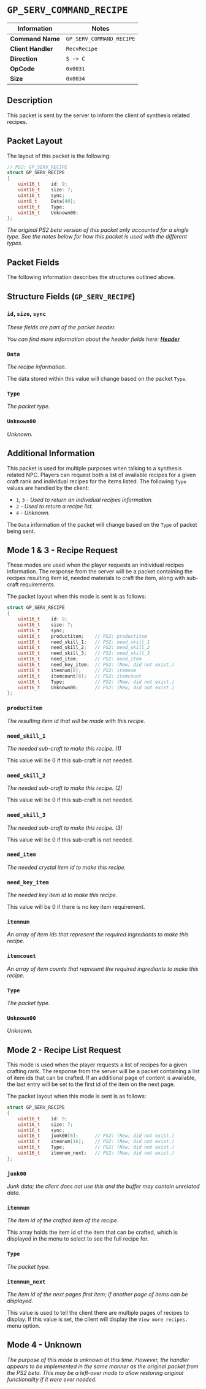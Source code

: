 # `GP_SERV_COMMAND_RECIPE`

| Information               | Notes |
|---                        |---    |
| **Command Name**          | `GP_SERV_COMMAND_RECIPE` |
| **Client Handler**        | `RecvRecipe` |
| **Direction**             | `S -> C` |
| **OpCode**                | `0x0031` |
| **Size**                  | `0x0034` |

## Description

This packet is sent by the server to inform the client of synthesis related recipes.

## Packet Layout

The layout of this packet is the following:

```cpp
// PS2: GP_SERV_RECIPE
struct GP_SERV_RECIPE
{
    uint16_t    id: 9;
    uint16_t    size: 7;
    uint16_t    sync;
    uint8_t     Data[40];
    uint16_t    Type;
    uint16_t    Unknown00;
};
```

_The original PS2 beta version of this packet only accounted for a single type. See the notes below for how this packet is used with the different types._

## Packet Fields

The following information describes the structures outlined above.

## Structure Fields (`GP_SERV_RECIPE`)

### `id`, `size`, `sync`

_These fields are part of the packet header._

_You can find more information about the header fields here: [**Header**](/world/server/Header.md)_

### `Data`

_The recipe information._

The data stored within this value will change based on the packet `Type`.

### `Type`

_The packet type._

### `Unknown00`

_Unknown._

## Additional Information

This packet is used for multiple purposes when talking to a synthesis related NPC. Players can request both a list of available recipes for a given craft rank and individual recipes for the items listed. The following `Type` values are handled by the client:

  - `1`, `3` - _Used to return an individual recipes information._
  - `2` - _Used to return a recipe list._
  - `4` - _Unknown._

The `Data` information of the packet will change based on the `Type` of packet being sent.

## Mode 1 & 3 - Recipe Request

These modes are used when the player requests an individual recipes information. The response from the server will be a packet containing the recipes resulting item id, needed materials to craft the item, along with sub-craft requirements.

The packet layout when this mode is sent is as follows:

```cpp
struct GP_SERV_RECIPE
{
    uint16_t    id: 9;
    uint16_t    size: 7;
    uint16_t    sync;
    uint16_t    productitem;    // PS2: productitem
    uint16_t    need_skill_1;   // PS2: need_skill_1
    uint16_t    need_skill_2;   // PS2: need_skill_2
    uint16_t    need_skill_3;   // PS2: need_skill_3
    uint16_t    need_item;      // PS2: need_item
    uint16_t    need_key_item;  // PS2: (New; did not exist.)
    uint16_t    itemnum[8];     // PS2: itemnum
    uint16_t    itemcount[8];   // PS2: itemcount
    uint16_t    Type;           // PS2: (New; did not exist.)
    uint16_t    Unknown00;      // PS2: (New; did not exist.)
};
```

### `productitem`

_The resulting item id that will be made with this recipe._

### `need_skill_1`

_The needed sub-craft to make this recipe. (1)_

This value will be 0 if this sub-craft is not needed.

### `need_skill_2`

_The needed sub-craft to make this recipe. (2)_

This value will be 0 if this sub-craft is not needed.

### `need_skill_3`

_The needed sub-craft to make this recipe. (3)_

This value will be 0 if this sub-craft is not needed.

### `need_item`

_The needed crystal item id to make this recipe._

### `need_key_item`

_The needed key item id to make this recipe._

This value will be 0 if there is no key item requirement.

### `itemnum`

_An array of item ids that represent the required ingrediants to make this recipe._

### `itemcount`

_An array of item counts that represent the required ingrediants to make this recipe._

### `Type`

_The packet type._

### `Unknown00`

_Unknown._

## Mode 2 - Recipe List Request

This mode is used when the player requests a list of recipes for a given crafting rank. The response from the server will be a packet containing a list of item ids that can be crafted. If an additional page of content is available, the last entry will be set to the first id of the item on the next page.

The packet layout when this mode is sent is as follows:

```cpp
struct GP_SERV_RECIPE
{
    uint16_t    id: 9;
    uint16_t    size: 7;
    uint16_t    sync;
    uint16_t    junk00[6];      // PS2: (New; did not exist.)
    uint16_t    itemnum[16];    // PS2: (New; did not exist.)
    uint16_t    Type;           // PS2: (New; did not exist.)
    uint16_t    itemnum_next;   // PS2: (New; did not exist.)
};
```

### `junk00`

_Junk data; the client does not use this and the buffer may contain unrelated data._

### `itemnum`

_The item id of the crafted item of the recipe._

This array holds the item id of the item that can be crafted, which is displayed in the menu to select to see the full recipe for.

### `Type`

_The packet type._

### `itemnum_next`

_The item id of the next pages first item; if another page of items can be displayed._

This value is used to tell the client there are multiple pages of recipes to display. If this value is set, the client will display the `View more recipes.` menu option.

## Mode 4 - Unknown

_The purpose of this mode is unknown at this time. However, the handler appears to be implemented in the same manner as the original packet from the PS2 beta. This may be a left-over mode to allow restoring original functionality if it were ever needed._
